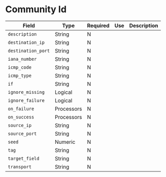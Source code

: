 # Community Id

|Field|Type|Required|Use|Description|
|---|---|---|---|---|
|`description`|String|N|||
|`destination_ip`|String|N|||
|`destination_port`|String|N|||
|`iana_number`|String|N|||
|`icmp_code`|String|N|||
|`icmp_type`|String|N|||
|`if`|String|N|||
|`ignore_missing`|Logical|N|||
|`ignore_failure`|Logical|N|||
|`on_failure`|Processors|N|||
|`on_success`|Processors|N|||
|`source_ip`|String|N|||
|`source_port`|String|N|||
|`seed`|Numeric|N|||
|`tag`|String|N|||
|`target_field`|String|N|||
|`transport`|String|N|||
